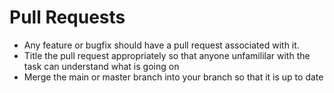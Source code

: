 # Pull Requests

* Any feature or bugfix should have a pull request associated with it. 
* Title the pull request appropriately so that anyone unfamililar with the task can understand what is going on
* Merge the main or master branch into your branch so that it is up to date

